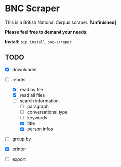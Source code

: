 # BNC Scraper

This is a British National Corpus scraper. **[Unfinished]**

**Please feel free to demand your needs.**

**Install:** ```pip install bnc-scraper```

## TODO

- [x] downloader
- [ ] reader
  - [x] read by file
  - [x] read all files
  - [ ] search information
    - [ ] paragraph
    - [ ] conversational type
    - [ ] keywords
    - [x] title
    - [x] person infos
- [ ] group by
- [x] printer
- [ ] export

